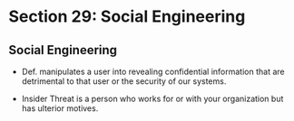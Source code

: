 # Section 29: Social Engineering  

## Social Engineering  
* Def. manipulates a user into revealing confidential information that are detrimental to that user or the security of our systems.  

* Insider Threat is a person who works for or with your organization but has ulterior motives.